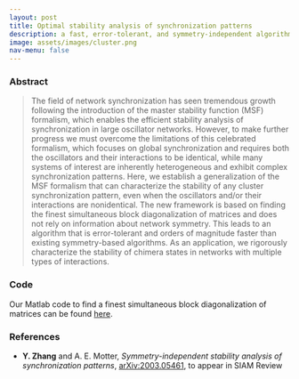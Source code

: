 ```yaml
---
layout: post
title: Optimal stability analysis of synchronization patterns
description: a fast, error-tolerant, and symmetry-independent algorithm to optimally decouple variational equations
image: assets/images/cluster.png
nav-menu: false
---
```


### Abstract
> The field of network synchronization has seen tremendous growth following the introduction of the master stability function (MSF) formalism, which enables the efficient stability analysis of synchronization in large oscillator networks.
> However, to make further progress we must overcome the limitations of this celebrated formalism, which focuses on global synchronization and requires both the oscillators and their interactions to be identical, while many systems of interest are inherently heterogeneous and exhibit complex synchronization patterns.
> Here, we establish a generalization of the MSF formalism that can characterize the stability of any cluster synchronization pattern, even when the oscillators and/or their interactions are nonidentical.
> The new framework is based on finding the finest simultaneous block diagonalization of matrices and does not rely on information about network symmetry.
> This leads to an algorithm that is error-tolerant and orders of magnitude faster than existing symmetry-based algorithms.
> As an application, we rigorously characterize the stability of chimera states in networks with multiple types of interactions.

### Code
Our Matlab code to find a finest simultaneous block diagonalization of matrices can be found [here](https://github.com/y-z-zhang/net-sync-sym).

### References
* **Y. Zhang** and A. E. Motter, *Symmetry-independent stability analysis of synchronization patterns*, [arXiv:2003.05461](https://arxiv.org/abs/2003.05461), to appear in SIAM Review
